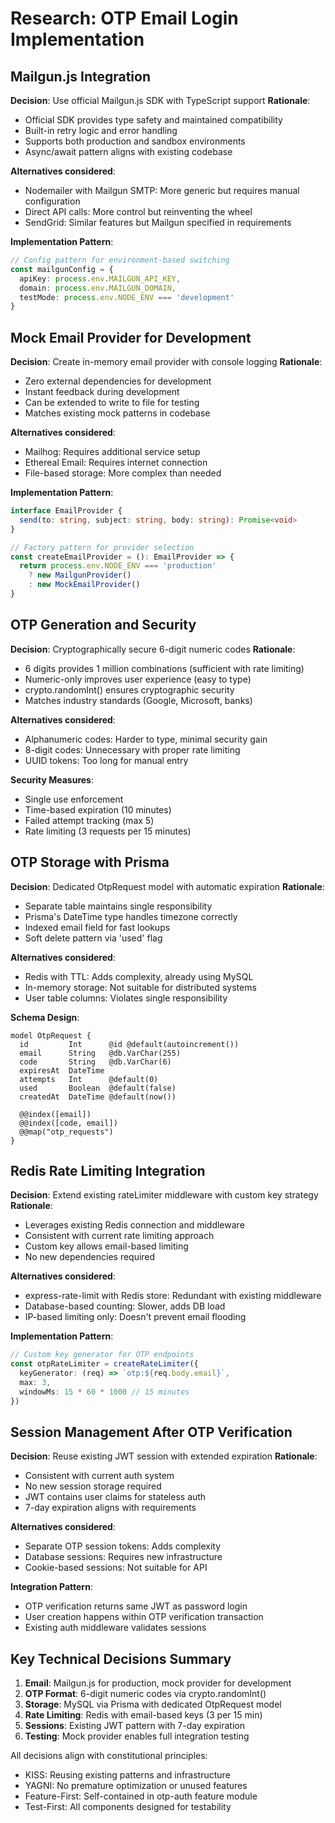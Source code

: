 # Research: OTP Email Login Implementation

## Mailgun.js Integration

**Decision**: Use official Mailgun.js SDK with TypeScript support
**Rationale**:
- Official SDK provides type safety and maintained compatibility
- Built-in retry logic and error handling
- Supports both production and sandbox environments
- Async/await pattern aligns with existing codebase

**Alternatives considered**:
- Nodemailer with Mailgun SMTP: More generic but requires manual configuration
- Direct API calls: More control but reinventing the wheel
- SendGrid: Similar features but Mailgun specified in requirements

**Implementation Pattern**:
```typescript
// Config pattern for environment-based switching
const mailgunConfig = {
  apiKey: process.env.MAILGUN_API_KEY,
  domain: process.env.MAILGUN_DOMAIN,
  testMode: process.env.NODE_ENV === 'development'
}
```

## Mock Email Provider for Development

**Decision**: Create in-memory email provider with console logging
**Rationale**:
- Zero external dependencies for development
- Instant feedback during development
- Can be extended to write to file for testing
- Matches existing mock patterns in codebase

**Alternatives considered**:
- Mailhog: Requires additional service setup
- Ethereal Email: Requires internet connection
- File-based storage: More complex than needed

**Implementation Pattern**:
```typescript
interface EmailProvider {
  send(to: string, subject: string, body: string): Promise<void>
}

// Factory pattern for provider selection
const createEmailProvider = (): EmailProvider => {
  return process.env.NODE_ENV === 'production'
    ? new MailgunProvider()
    : new MockEmailProvider()
}
```

## OTP Generation and Security

**Decision**: Cryptographically secure 6-digit numeric codes
**Rationale**:
- 6 digits provides 1 million combinations (sufficient with rate limiting)
- Numeric-only improves user experience (easy to type)
- crypto.randomInt() ensures cryptographic security
- Matches industry standards (Google, Microsoft, banks)

**Alternatives considered**:
- Alphanumeric codes: Harder to type, minimal security gain
- 8-digit codes: Unnecessary with proper rate limiting
- UUID tokens: Too long for manual entry

**Security Measures**:
- Single use enforcement
- Time-based expiration (10 minutes)
- Failed attempt tracking (max 5)
- Rate limiting (3 requests per 15 minutes)

## OTP Storage with Prisma

**Decision**: Dedicated OtpRequest model with automatic expiration
**Rationale**:
- Separate table maintains single responsibility
- Prisma's DateTime type handles timezone correctly
- Indexed email field for fast lookups
- Soft delete pattern via 'used' flag

**Alternatives considered**:
- Redis with TTL: Adds complexity, already using MySQL
- In-memory storage: Not suitable for distributed systems
- User table columns: Violates single responsibility

**Schema Design**:
```prisma
model OtpRequest {
  id         Int      @id @default(autoincrement())
  email      String   @db.VarChar(255)
  code       String   @db.VarChar(6)
  expiresAt  DateTime
  attempts   Int      @default(0)
  used       Boolean  @default(false)
  createdAt  DateTime @default(now())

  @@index([email])
  @@index([code, email])
  @@map("otp_requests")
}
```

## Redis Rate Limiting Integration

**Decision**: Extend existing rateLimiter middleware with custom key strategy
**Rationale**:
- Leverages existing Redis connection and middleware
- Consistent with current rate limiting approach
- Custom key allows email-based limiting
- No new dependencies required

**Alternatives considered**:
- express-rate-limit with Redis store: Redundant with existing middleware
- Database-based counting: Slower, adds DB load
- IP-based limiting only: Doesn't prevent email flooding

**Implementation Pattern**:
```typescript
// Custom key generator for OTP endpoints
const otpRateLimiter = createRateLimiter({
  keyGenerator: (req) => `otp:${req.body.email}`,
  max: 3,
  windowMs: 15 * 60 * 1000 // 15 minutes
})
```

## Session Management After OTP Verification

**Decision**: Reuse existing JWT session with extended expiration
**Rationale**:
- Consistent with current auth system
- No new session storage required
- JWT contains user claims for stateless auth
- 7-day expiration aligns with requirements

**Alternatives considered**:
- Separate OTP session tokens: Adds complexity
- Database sessions: Requires new infrastructure
- Cookie-based sessions: Not suitable for API

**Integration Pattern**:
- OTP verification returns same JWT as password login
- User creation happens within OTP verification transaction
- Existing auth middleware validates sessions

## Key Technical Decisions Summary

1. **Email**: Mailgun.js for production, mock provider for development
2. **OTP Format**: 6-digit numeric codes via crypto.randomInt()
3. **Storage**: MySQL via Prisma with dedicated OtpRequest model
4. **Rate Limiting**: Redis with email-based keys (3 per 15 min)
5. **Sessions**: Existing JWT pattern with 7-day expiration
6. **Testing**: Mock provider enables full integration testing

All decisions align with constitutional principles:
- KISS: Reusing existing patterns and infrastructure
- YAGNI: No premature optimization or unused features
- Feature-First: Self-contained in otp-auth feature module
- Test-First: All components designed for testability